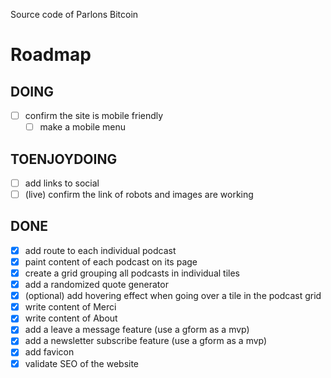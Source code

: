 Source code of Parlons Bitcoin

# Roadmap
## DOING
- [ ] confirm the site is mobile friendly
  - [ ] make a mobile menu

## TOENJOYDOING
- [ ] add links to social
- [ ] (live) confirm the link of robots and images are working

## DONE
- [x] add route to each individual podcast
- [x] paint content of each podcast on its page
- [x] create a grid grouping all podcasts in individual tiles
- [x] add a randomized quote generator
- [X] (optional) add hovering effect when going over a tile in the podcast grid
- [x] write content of Merci
- [x] write content of About
- [x] add a leave a message feature (use a gform as a mvp)
- [x] add a newsletter subscribe feature (use a gform as a mvp)
- [x] add favicon
- [x] validate SEO of the website